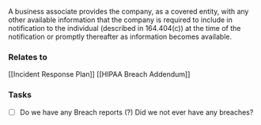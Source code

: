 A business associate provides the company, as a covered entity, with any other available information that the company is required to include in notification to the individual (described in 164.404(c)) at the time of the notification or promptly thereafter as information becomes available.


### Relates to
[[Incident Response Plan]]
[[HIPAA Breach Addendum]]


### Tasks
- [ ] Do we have any Breach reports (?) Did we not ever have any breaches?
